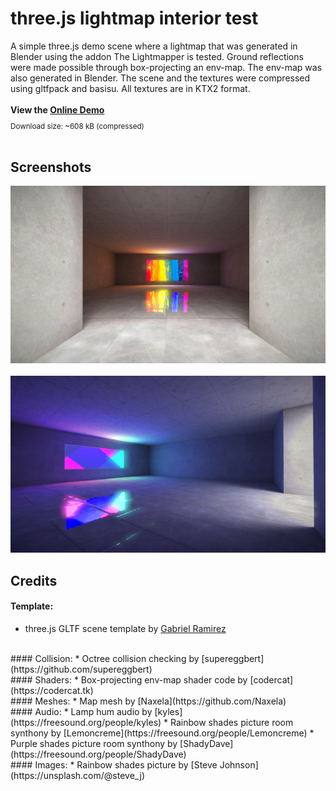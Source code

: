 # three.js lightmap interior test

A simple three.js demo scene where a lightmap that was generated in Blender using the addon The Lightmapper is tested. Ground reflections were made possible through box-projecting an env-map. The env-map was also generated in Blender. The scene and the textures were compressed using gltfpack and basisu. All textures are in KTX2 format.
<br>
<br>
**View the [Online Demo]()**
<sub>
<br>Download size: ~608 kB (compressed)
</sub>
<br>
<br>

## Screenshots
<img src="img/screenshot.png" />
<br>
<br>
<img src="img/screenshot2.png" />

## Credits
#### Template:
* three.js GLTF scene template by [Gabriel Ramirez](https://github.com/GabrielRamirez/threejs-gltf-template)
<br>
#### Collision:
* Octree collision checking by [supereggbert](https://github.com/supereggbert)
<br>
#### Shaders:
* Box-projecting env-map shader code by [codercat](https://codercat.tk)
<br>
#### Meshes:
* Map mesh by [Naxela](https://github.com/Naxela)
<br>
#### Audio:
* Lamp hum audio by [kyles](https://freesound.org/people/kyles)
* Rainbow shades picture room synthony by [Lemoncreme](https://freesound.org/people/Lemoncreme)
* Purple shades picture room synthony by [ShadyDave](https://freesound.org/people/ShadyDave)
<br>
#### Images:
* Rainbow shades picture by [Steve Johnson](https://unsplash.com/@steve_j)